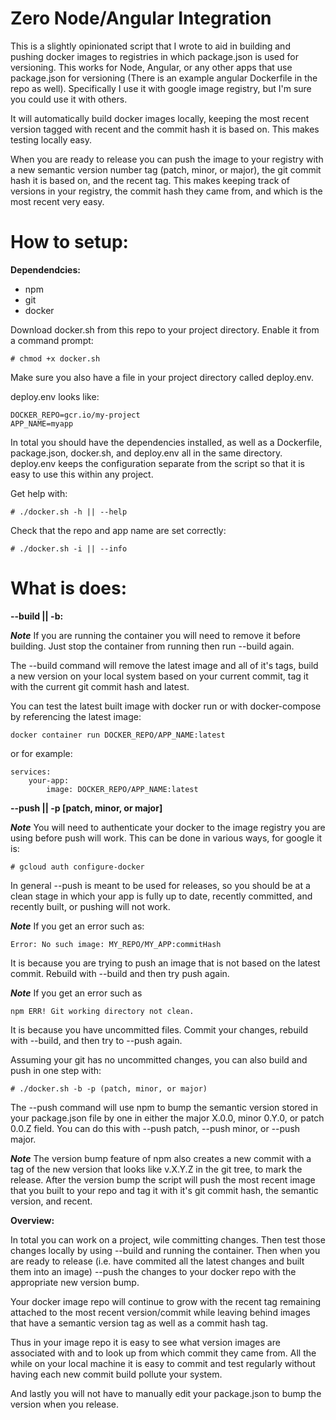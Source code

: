# Zero Node/Angular Integration

This is a slightly opinionated script that I wrote to aid in building and pushing docker images to registries in which package.json is used for versioning.  This works for Node, Angular, or any other apps that use package.json for versioning (There is an example angular Dockerfile in the repo as well). Specifically I use it with google image registry, but I'm sure you could use it with others.

It will automatically build docker images locally, keeping the most recent version tagged with recent and the commit hash it is based on. This makes testing locally easy.  

When you are ready to release you can push the image to your registry with a new semantic version number tag (patch, minor, or major), the git commit hash it is based on, and the recent tag.  This makes keeping track of versions in your registry, the commit hash they came from, and which is the most recent very easy.

# How to setup:


**Dependendcies:**

* npm
* git
* docker

Download docker.sh from this repo to your project directory. Enable it from a command prompt:
```
# chmod +x docker.sh
```

Make sure you also have a file in your project directory called deploy.env.

deploy.env looks like:

```
DOCKER_REPO=gcr.io/my-project
APP_NAME=myapp
```

In total you should have the dependencies installed, as well as a Dockerfile, package.json, docker.sh, and deploy.env all in the same directory. deploy.env keeps the configuration separate from the script so that it is easy to use this within any project.

Get help with:
```
# ./docker.sh -h || --help
```

Check that the repo and app name are set correctly:
```
# ./docker.sh -i || --info
```

# What is does:


**--build || -b:** 

***Note*** If you are running the container you will need to remove it before building.  Just stop the container from running then run --build again.

The --build command will remove the latest image and all of it's tags, build a new version on your local system based on your current commit, tag it with the current git commit hash and latest.

You can test the latest built image with docker run or with docker-compose by referencing the latest image:
```
docker container run DOCKER_REPO/APP_NAME:latest
```
or for example:
```
services:
    your-app:
        image: DOCKER_REPO/APP_NAME:latest
```

**--push || -p [patch, minor, or major]** 

***Note*** You will need to authenticate your docker to the image registry you are using before push will work.  This can be done in various ways, for google it is:

```
# gcloud auth configure-docker
```

In general --push is meant to be used for releases, so you should be at a clean stage in which your app is fully up to date, recently committed, and recently built, or pushing will not work.

***Note*** If you get an error such as:
```
Error: No such image: MY_REPO/MY_APP:commitHash
```
It is because you are trying to push an image that is not based on the latest commit. Rebuild with --build and then try push again.

***Note*** If you get an error such as
```
npm ERR! Git working directory not clean.
```
It is because you have uncommitted files. Commit your changes, rebuild with --build, and then try to --push again.

Assuming your git has no uncommitted changes, you can also build and push in one step with:
```
# ./docker.sh -b -p (patch, minor, or major)
```

The --push command will use npm to bump the semantic version stored in your package.json file by one in either the major X.0.0, minor 0.Y.0, or patch 0.0.Z field. You can do this with --push patch, --push minor, or --push major.

***Note*** The version bump feature of npm also creates a new commit with a tag of the new version that looks like v.X.Y.Z in the git tree, to mark the release. After the version bump the script will push the most recent image that you built to your repo and tag it with it's git commit hash, the semantic version, and recent.


**Overview:**

In total you can work on a project, wile committing changes.  Then test those changes locally by using --build and running the container.  Then when you are ready to release (i.e. have commited all the latest changes and built them into an image) --push the changes to your docker repo with the appropriate new version bump.

Your docker image repo will continue to grow with the recent tag remaining attached to the most recent version/commit while leaving behind images that have a semantic version tag as well as a commit hash tag.

Thus in your image repo it is easy to see what version images are associated with and to look up from which commit they came from. All the while on your local machine it is easy to commit and test regularly without having each new commit build pollute your system.

And lastly you will not have to manually edit your package.json to bump the version when you release.